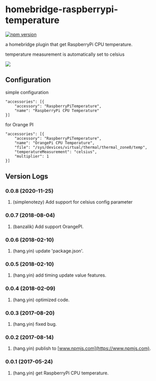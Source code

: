 # homebridge-raspberrypi-temperature
[![npm version](https://badge.fury.io/js/homebridge-raspberrypi-temperature.svg)](https://badge.fury.io/js/homebridge-raspberrypi-temperature)

a homebridge plugin that get RaspberryPi CPU temperature.

temperature measurement is automatically set to celsius

![](https://raw.githubusercontent.com/YinHangCode/homebridge-raspberrypi-temperature/master/images/RaspberryPi3B.jpg)

## Configuration
simple configuration
```
"accessories": [{
    "accessory": "RaspberryPiTemperature",
    "name": "RaspberryPi CPU Temperature"
}]
```
for Orange PI
```
"accessories": [{
    "accessory": "RaspberryPiTemperature",
    "name": "OrangePi CPU Temperature",
    "file": "/sys/devices/virtual/thermal/thermal_zone0/temp",
    "temperatureMeasurement": "celsius",
    "multiplier": 1
}]
```

## Version Logs
### 0.0.8 (2020-11-25)
1. (simplenotezy) Add support for celsius config parameter
### 0.0.7 (2018-08-04)
1. (banzalik) Add support OrangePI.   
### 0.0.6 (2018-02-10)
1. (hang.yin) update 'package.json'.   
### 0.0.5 (2018-02-10)
1. (hang.yin) add timing update value features.   
### 0.0.4 (2018-02-09)
1. (hang.yin) optimized code.   
### 0.0.3 (2017-08-20)
1. (hang.yin) fixed bug.   
### 0.0.2 (2017-08-14)
1. (hang.yin) publish to [www.npmjs.com](https://www.npmjs.com).   
### 0.0.1 (2017-05-24)
1. (hang.yin) get RaspberryPi CPU temperature.   
